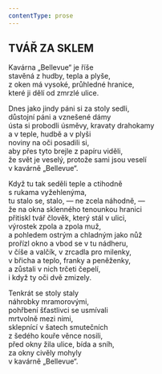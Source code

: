 ```yaml
---
contentType: prose
---
```


<section>

## TVÁŘ ZA SKLEM

Kavárna „Bellevue“ je říše  
stavěná z hudby, tepla a plyše,  
z oken má vysoké, průhledné hranice,  
které ji dělí od zmrzlé ulice.  

Dnes jako jindy páni si za stoly sedli,  
důstojní páni a vznešené dámy  
ústa si probodli úsměvy, kravaty drahokamy  
a v teple, hudbě a v plyši  
noviny na oči posadili si,  
aby přes tyto brejle z papíru viděli,  
že svět je veselý, protože sami jsou veselí  
v kavárně „Bellevue“.  

Když tu tak seděli teple a ctihodně  
s rukama vyžehlenýma,  
tu stalo se, stalo, — ne zcela náhodně, —  
že na okna sklenného tenounkou hranici  
přitiskl tvář člověk, který stál v ulici,  
výrostek zpola a zpola muž,  
a pohledem ostrým a chladným jako nůž  
prořízl okno a vbod se v tu nádheru,  
v číše a valčík, v zrcadla pro milenky,  
v břicha a teplo, franky a peněženky,  
a zůstali v nich trčeti čepelí,  
i když ty oči dvě zmizely.  

Tenkrát se stoly staly  
náhrobky mramorovými,  
pohřbení šťastlivci se usmívali  
mrtvolně mezi nimi,  
sklepnící v šatech smutečních  
z šedého kouře věnce nosili,  
před okny žila ulice, bída a sníh,  
za okny civěly mohyly  
v kavárně „Bellevue“.

</section>
